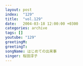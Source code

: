 ```yaml
---
layout: post
index:  "129"
title:  "vol.129"
date:   2004-03-18 12:00:00 +0300
categories: archive
tags: []
youtube: "129"
greetingM: 
greetingT: 
songName: はじめての出来事
singer: 桜田淳子
---
```


